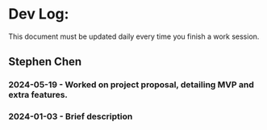 # Dev Log:

This document must be updated daily every time you finish a work session.

## Stephen Chen 

### 2024-05-19 - Worked on project proposal, detailing MVP and extra features. 


### 2024-01-03 - Brief description

